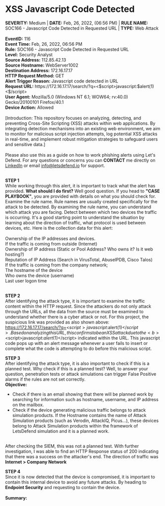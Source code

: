 # XSS Javascript Code Detected 

<div>
  <b>SEVERITY:</b> Medium | <b>DATE:</b> Feb, 26, 2022, (06:56 PM) | <b>RULE NAME:</b> SOC166 - Javascript Code Detected in Requested URL | <b>TYPE:</b> Web Attack
    <br>
  <br>
  <b>EventID:</b> 116
  <br>
  <b>Event Time:</b> Feb, 26, 2022, 06:56 PM
  <br>
  <b>Rule:</b> SOC166 - Javascript Code Detected in Requested URL
  <br>
  <b>Level:</b> Security Analyst
  <br>
  <b>Source Address:</b> 112.85.42.13
  <br>
  <b>Source Hostname:</b> WebServer1002
  <br>
  <b>Destination Address:</b> 172.16.17.17
  <br>
  <b>HTTP Request Method:</b> GET
  <br>
  <b>Alert Trigger Reason:</b> Javascript code detected in URL
  <br>
  <b>Request URL:</b> https://172.16.17.17/search/?q=<$script>javascript:$alert(1)<$/script>
  <br>
  <b>User Agent:</b> Mozilla/5.0 (Windows NT 6.1; WOW64; rv:40.0) Gecko/20100101 Firefox/40.1
  <br>
  <b>Device Action:</b> Allowed
</div>
<br>
[Introduction: This repository focuses on analyzing, detecting, and preventing Cross-Site Scripting (XSS) attacks within web applications. By integrating detection mechanisms into an existing web environment, we aim to monitor for malicious script injection attempts, log potential XSS attacks in real-time, and implement robust mitigation strategies to safeguard users and sensitive data.]
<br>
<br>
Please also use this as a guide on how to work phishing alerts using Let's Defend. For any questions or concerns you can <b>CONTACT</b> me directly on <a href= "https://www.linkedin.com/in/bradley-vilsaint-414329267/">LinkedIn</a> or email <a href="info@letsdefend.io">info@letsdefend.io</a> for support.
<br>
<br>
    
<b>STEP 1</b><br>
While working through this alert, it is important to track what the alert has provided. <b>What should I do first?</b> Well good question. If you head to <b>"CASE PLAYBOOK"</b>, you are provided with details on what you should check for. Examine the rule name. Rule names are usually created specifically for the attack to be detected. By examining the rule name, you can understand which attack you are facing. Detect between which two devices the traffic is occurring. It's a good starting point to understand the situation by learning about the direction of traffic, what protocol is used between devices, etc. Here is the collection data for this alert: <br><br>
Ownership of the IP addresses and devices.<br>
If the traffic is coming from outside (Internet)<br>
Ownership of IP address (Static or Pool Address? Who owns it? Is it web hosting?)<br>
Reputation of IP Address (Search in VirusTotal, AbuseIPDB, Cisco Talos)<br>
If the traffic is coming from the company network;<br>
The hostname of the device<br>
Who owns the device (username)<br>
Last user logon time<br>
<br>

<b>STEP 2</b><br>
After identifying the attack type, it is important to examine the traffic content within the HTTP request. Since the attackers do not only attack through the URLs, all the data from the source must be examined to understand whether there is a cyber attack or not. For this project, the suspicious link was provided as also shown above: https://172.16.17.17/search/?q=<$script>javascript:$alert(1)<$/script>. Based on analyzing this URL, this confirms to be an XSS attack due to the <b><$script>javascript:$alert(1)<$/script></b> indicated within the URL. This javascript code pops up with an alert message whenever a user fails to insert or complete what the code is attempting to do before this malicious script.
  <br>
  
  <b>STEP 3</b><br>
After identifying the attack type, it is also important to check if this is a planned test. Why check if this is a planned test? Well, to answer your question, penetration tests or attack simulations can trigger False Positive alarms if the rules are not set correctly.
<br>
<b>Objective:</b>
<br>
<ul>
  <li>Check if there is an email showing that there will be planned work by searching for information such as hostname, username, and IP address on the mailbox.</li>
  <li>Check if the device generating malicious traffic belongs to attack simulation products. If the Hostname contains the name of Attack Simulation products (such as Verodin, AttackIQ, Picus…), these devices belong to Attack Simulation products within the framework of LetsDefend simulation and it is a planned work.</li>
</ul>
<br>
After checking the SIEM, this was not a planned test. With further investigation, I was able to find an HTTP Response status of 200 indicating that there was a success on the attacker's end. The direction of traffic was <b>Internet > Company Network</b>
<br>

<b>STEP 4</b><br>
Since it is now detected that the device is compromised, it is important to contain this internal device to avoid any future attacks. By heading to <b>Endpoint Security</b> and requesting to contain the device.<br>
<br>
<b>Summary:</b><br>
